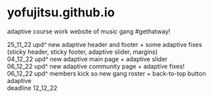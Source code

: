 # yofujitsu.github.io

adaptive course work website of music gang #gethatway!

25_11_22 upd^ new adaptive header and footer + some adaptive fixes (sticky header, sticky footer, adaptive slider, margins) <br />
04_12_22 upd^ new adaptive main page + adaptive slider<br />
06_12_22 upd^ new adaptive community page + adaptive fixes! <br />
06_12_22 upd^ members kick so new gang roster + back-to-top button adaptive <br />
deadline 12_12_22

